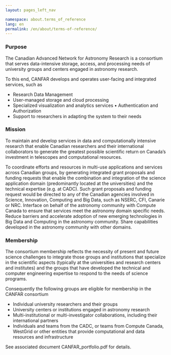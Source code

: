 ```yaml
---
layout: pages_left_nav

namespace: about.terms_of_reference
lang: en
permalink: /en/about/terms-of-reference/
---
```


<!-- Content start -->

<h3>Purpose</h3>
<p>The Canadian Advanced Network for Astronomy Research is a consortium that
  serves
  data-intensive storage, access, and processing needs of university groups and
  centers engaged in astronomy research.</p>

<p>To this end, CANFAR develops and operates user-facing and integrated
  services, such as
<ul>
  <li>Research Data Management</li>
  <li>User-managed storage and cloud processing</li>
  <li>Specialized visualization and analytics services • Authentication and
    Authorization
  </li>
  <li>Support to researchers in adapting the system to their needs</li>
</ul></p>

<h3>Mission</h3>
<p>To maintain and develop services in data and computationally intensive
  research that enable Canadian researchers and their international
  collaborators to generate the greatest possible scientific return on Canada’s
  investment in telescopes and computational resources.</p>

<p>To coordinate efforts and resources in multi-use applications and services
  across Canadian groups, by generating integrated grant proposals and funding
  requests that enable the combination and integration of the science
  application domain (predominantly located at the universities) and the
  technical expertise (e.g. at CADC). Such grant proposals and funding request
  would be directed to any of the Canadian agencies involved in Science,
  Innovation, Computing and Big Data, such as NSERC, CFI, Canarie or NRC.
  Interface on behalf of the astronomy community with Compute Canada to ensure
  that services meet the astronomy domain specific needs.
  Reduce barriers and accelerate adoption of new emerging technologies in Big
  Data and Computing in the astronomy community.
  Share capabilities developed in the astronomy community with other
  domains.</p>

<h3>Membership</h3>
<p>The consortium membership reflects the necessity of present and future
  science challenges to integrate those groups and institutions that specialize
  in the scientific aspects (typically at the universities and research centers
  and institutes) and the groups that have developed the technical and computer
  engineering expertise to respond to the needs of science programs.</p>

<p>Consequently the following groups are eligible for membership in the CANFAR consortium
<ul>
  <li>Individual university researchers and their groups</li>
  <li>University centers or institutions engaged in astronomy research</li>
  <li>Multi-institutional or multi-investigator collaborations, including their international partners</li>
  <li>Individuals and teams from the CADC, or teams from Compute Canada, WestGrid or other entities that provide computational and data resources and infrastructure</li>
</ul></p>

<p>See associated document CANFAR_portfolio.pdf for details.</p>


<!-- Content end -->